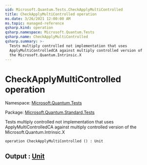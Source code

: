 ```yaml
---
uid: Microsoft.Quantum.Tests.CheckApplyMultiControlled
title: CheckApplyMultiControlled operation
ms.date: 3/26/2021 12:00:00 AM
ms.topic: managed-reference
qsharp.kind: operation
qsharp.namespace: Microsoft.Quantum.Tests
qsharp.name: CheckApplyMultiControlled
qsharp.summary: >-
  Tests multiply controlled not implementation that uses
  ApplyMultiControlledCA against multiply controlled version of
  the Microsoft.Quantum.Intrinsic.X
---
```


# CheckApplyMultiControlled operation

Namespace: [Microsoft.Quantum.Tests](xref:Microsoft.Quantum.Tests)

Package: [Microsoft.Quantum.Standard.Tests](https://nuget.org/packages/Microsoft.Quantum.Standard.Tests)


Tests multiply controlled not implementation that usesApplyMultiControlledCA against multiply controlled version ofthe Microsoft.Quantum.Intrinsic.X

```qsharp
operation CheckApplyMultiControlled () : Unit
```


## Output : [Unit](xref:microsoft.quantum.lang-ref.unit)

